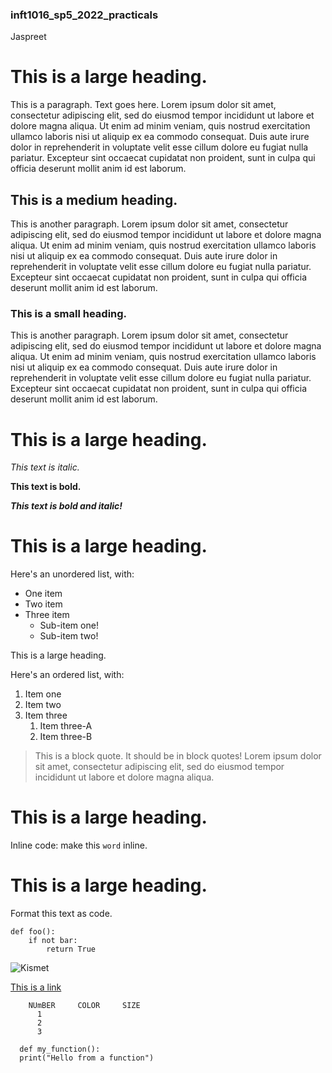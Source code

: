 ### inft1016_sp5_2022_practicals

Jaspreet

# This is a large heading. 
This is a paragraph. Text goes here. Lorem ipsum dolor sit amet, consectetur adipiscing elit, sed do eiusmod tempor incididunt ut labore et dolore magna aliqua. Ut enim ad minim veniam, quis nostrud exercitation ullamco laboris nisi ut aliquip ex ea commodo consequat. Duis aute irure dolor in reprehenderit in voluptate velit esse cillum dolore eu fugiat nulla pariatur. Excepteur sint occaecat cupidatat non proident, sunt in culpa qui officia deserunt mollit anim id est laborum.

## This is a medium heading. 

This is another paragraph. Lorem ipsum dolor sit amet, consectetur adipiscing elit, sed do eiusmod tempor incididunt ut labore et dolore magna aliqua. Ut enim ad minim veniam, quis nostrud exercitation ullamco laboris nisi ut aliquip ex ea commodo consequat. Duis aute irure dolor in reprehenderit in voluptate velit esse cillum dolore eu fugiat nulla pariatur. Excepteur sint occaecat cupidatat non proident, sunt in culpa qui officia deserunt mollit anim id est laborum.

### This is a small heading. 

This is another paragraph. Lorem ipsum dolor sit amet, consectetur adipiscing elit, sed do eiusmod tempor incididunt ut labore et dolore magna aliqua. Ut enim ad minim veniam, quis nostrud exercitation ullamco laboris nisi ut aliquip ex ea commodo consequat. Duis aute irure dolor in reprehenderit in voluptate velit esse cillum dolore eu fugiat nulla pariatur. Excepteur sint occaecat cupidatat non proident, sunt in culpa qui officia deserunt mollit anim id est laborum.

# This is a large heading. 

*This text is italic.*

**This text is bold.**

*__This text is bold and italic!__*

# This is a large heading. 

Here's an unordered list, with:

- One item
- Two item
- Three item
    - Sub-item one!
    - Sub-item two!

This is a large heading. 

Here's an ordered list, with:

1. Item one
2. Item two
3. Item three
    1. Item three-A
    2. Item three-B

> This is a block quote. It should be in block quotes! Lorem ipsum dolor sit amet, consectetur adipiscing elit, sed do eiusmod tempor incididunt ut labore et dolore magna aliqua.

# This is a large heading. 

Inline code: make this `word` inline. 

# This is a large heading. 

Format this text as code. 
```
def foo():
    if not bar:
        return True
```
![Kismet](https://upload.wikimedia.org/wikipedia/commons/0/03/Kismet-IMG_6007-black.jpg)

[This is a link](https://upload.wikimedia.org/wikipedia/commons/0/03/Kismet-IMG_6007-black.jpg)

        NUmBER     COLOR     SIZE 
          1
          2
          3
```
  def my_function():
  print("Hello from a function")
```



